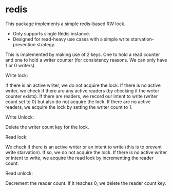 # redis

This package implements a simple redis-based RW lock.

- Only supports single Redis instance.
- Designed for read-heavy use cases with a simple write starvation-prevention strategy.

This is implemented by making use of 2 keys. One to hold a read counter and one to hold a writer counter (for consistency reasons. We can only have 1 or 0 writers).

Write lock:

If there is an active writer, we do not acquire the lock.
If there is no active writer, we check if there are any active readers (by checking if the writer counter exists). If there are readers, we record our intent to write (writer count set to 0) but also do not acquire the lock.
If there are no active readers, we acquire the lock by setting the writer count to 1.

Write Unlock:

Delete the writer count key for the lock.

Read lock:

We check if there is an active writer or an intent to write (this is to prevent write starvation). If so, we do not acquire the lock.
If there is no active writer or intent to write, we acquire the read lock by incrementing the reader count.

Read unlock:

Decrement the reader count. If it reaches 0, we delete the reader count key.


